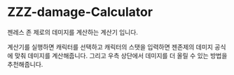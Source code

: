 # ZZZ-damage-Calculator
젠레스 존 제로의 데미지를 계산하는 계산기 입니다.

계산기를 실행하면 캐릭터를 선택하고 캐릭터의 스탯을 입력하면 젠존제의 데미지 공식에 맞춰 데미지를 계산해줍니다.
그리고 우측 상단에서 데미지를 더 올릴 수 있는 방법을 추천해줍니다.
